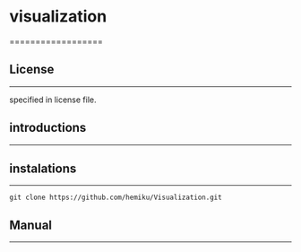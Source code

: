 # visualization
==================
## License
-------
specified in license file.

## introductions
-------
## instalations
-------


    git clone https://github.com/hemiku/Visualization.git

## Manual
-------
